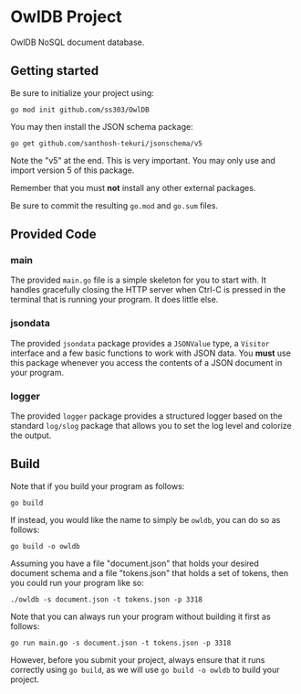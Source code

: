 # OwlDB Project

OwlDB NoSQL document database.

## Getting started

Be sure to initialize your project using:

```go mod init github.com/ss303/OwlDB```

You may then install the JSON schema package:

```go get github.com/santhosh-tekuri/jsonschema/v5```

Note the "v5" at the end.  This is very important.  You may only
use and import version 5 of this package.

Remember that you must **not** install any other external packages.

Be sure to commit the resulting `go.mod` and `go.sum` files.

## Provided Code

### main

The provided `main.go` file is a simple skeleton for you to start
with. It handles gracefully closing the HTTP server when Ctrl-C is
pressed in the terminal that is running your program.  It does little
else.

### jsondata

The provided `jsondata` package provides a `JSONValue` type, a
`Visitor` interface and a few basic functions to work with JSON data.
You **must** use this package whenever you access the contents of a
JSON document in your program.

### logger

The provided `logger` package provides a structured logger based on
the standard `log/slog` package that allows you to set the log level
and colorize the output.

## Build

Note that if you build your program as follows:

```go build```

If instead, you would like the name to
simply be `owldb`, you can do so as follows:

```go build -o owldb```

Assuming you have a file "document.json" that holds your desired
document schema and a file "tokens.json" that holds a set of tokens,
then you could run your program like so:

```./owldb -s document.json -t tokens.json -p 3318```

Note that you can always run your program without building it first as
follows:

```go run main.go -s document.json -t tokens.json -p 3318```

However, before you submit your project, always ensure that it runs
correctly using `go build`, as we will use `go build -o owldb` to
build your project.
